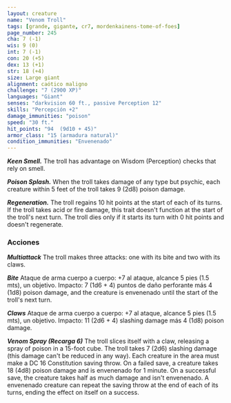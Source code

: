 ```yaml
---
layout: creature
name: "Venom Troll"
tags: [grande, gigante, cr7, mordenkainens-tome-of-foes]
page_number: 245
cha: 7 (-1)
wis: 9 (0)
int: 7 (-1)
con: 20 (+5)
dex: 13 (+1)
str: 18 (+4)
size: Large giant
alignment: caótico maligno
challenge: "7 (2900 XP)"
languages: "Giant"
senses: "darkvision 60 ft., passive Perception 12"
skills: "Percepción +2"
damage_immunities: "poison"
speed: "30 ft."
hit_points: "94  (9d10 + 45)"
armor_class: "15 (armadura natural)"
condition_immunities: "Envenenado"
---
```


***Keen Smell.*** The troll has advantage on Wisdom (Perception) checks that rely on smell.

***Poison Splash.*** When the troll takes damage of any type but psychic, each creature within 5 feet of the troll takes 9 (2d8) poison damage.

***Regeneration.*** The troll regains 10 hit points at the start of each of its turns. If the troll takes acid or fire damage, this trait doesn't function at the start of the troll's next turn. The troll dies only if it starts its turn with 0 hit points and doesn't regenerate.

### Acciones

***Multiattack*** The troll makes three attacks: one with its bite and two with its claws.

***Bite*** Ataque de arma cuerpo a cuerpo: +7 al ataque, alcance 5 pies (1.5 mts), un objetivo. Impacto: 7 (1d6 + 4) puntos de daño perforante más 4 (1d8) poison damage, and the creature is envenenado until the start of the troll's next turn.

***Claws*** Ataque de arma cuerpo a cuerpo: +7 al ataque, alcance 5 pies (1.5 mts), un objetivo. Impacto: 11 (2d6 + 4) slashing damage más 4 (1d8) poison damage.

***Venom Spray (Recarga 6)*** The troll slices itself with a claw, releasing a spray of poison in a 15-foot cube. The troll takes 7 (2d6) slashing damage (this damage can't be reduced in any way). Each creature in the area must make a DC 16 Constitution saving throw. On a failed save, a creature takes 18 (4d8) poison damage and is envenenado for 1 minute. On a successful save, the creature takes half as much damage and isn't envenenado. A envenenado creature can repeat the saving throw at the end of each of its turns, ending the effect on itself on a success.